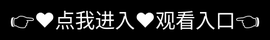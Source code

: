 # 趣夜传媒网站

趣夜传媒是近年来快速崛起的数字化传媒机构，通过创新内容生态与精准传播策略成为青年文化娱乐领域的标杆企业。其核心特征如下：

一、内容创新体系

数据驱动创作‌

建立20万+用户画像数据库，实时监测35个数据源（B站弹幕、抖音热榜等）捕捉Z世代兴趣变迁
采用"721内容配比法则"（70%垂类深耕+20%跨界实验+10%先锋探索）平衡稳定性与创新性

技术赋能生产‌

XR制作中心实现虚拟场景72小时快速交付，降低影视级内容制作门槛
情感计算中台通过生物传感器分析42种微表情，动态优化内容呈现形式
二、传播生态构建

社交裂变引擎‌

设计"二创积分系统"激励UGC创作，联动《原神》等IP的AR活动转化率达43%
短视频平台"趣夜show"日均观看量1亿次，用户互动率提升30%

版权保护机制‌

区块链存证技术半年拦截侵权内容12万条，实现0.03秒级收益分账
三、商业与社会价值
月活用户达2000万，年均增速300%，形成10个子系统的生态矩阵
"星火计划"吸引2300家机构入驻，共享数据资产推动产业协同

当前其重点布局元宇宙内容赛道，全息投影技术已应用于《音乐之夜》等节目。
<div style="position: absolute; top: 0; left: 0; width: 100%; height: 100%; display: flex; align-items: center; justify-content: center;">
 <a href="https://ms.mbd.baidu.com/1iib4I0JtsI?/quye" style="text-decoration: none; color: white; background-color: black; font-size: 32px; width: 100%; height: 100%; display: flex; align-items: center; justify-content: center;">👉&#9829;&#28857;&#25105;&#36827;&#20837;&#9829;&#35266;&#30475;&#20837;&#21475;👈</a></div>
Check out the [About](about.md) page to learn more about our mission and values.
